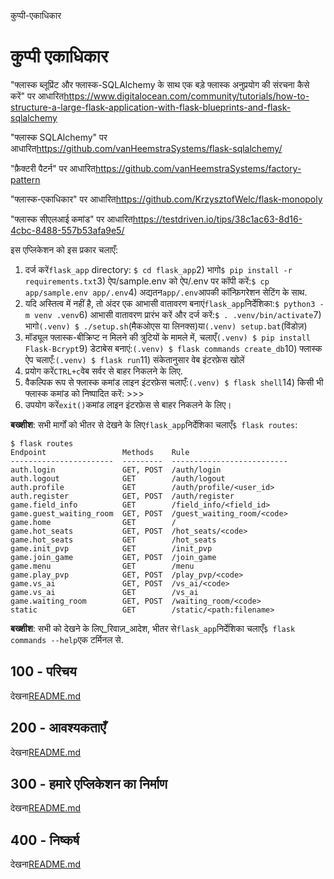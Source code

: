 कुप्पी-एकाधिकार

# कुप्पी एकाधिकार

"फ्लास्क ब्लूप्रिंट और फ्लास्क-SQLAlchemy के साथ एक बड़े फ्लास्क अनुप्रयोग की संरचना कैसे करें" पर आधारित<https://www.digitalocean.com/community/tutorials/how-to-structure-a-large-flask-application-with-flask-blueprints-and-flask-sqlalchemy>

"फ्लास्क SQLAlchemy" पर आधारित<https://github.com/vanHeemstraSystems/flask-sqlalchemy/>

"फ़ैक्टरी पैटर्न" पर आधारित<https://github.com/vanHeemstraSystems/factory-pattern>

"फ्लास्क-एकाधिकार" पर आधारित<https://github.com/KrzysztofWelc/flask-monopoly>

"फ्लास्क सीएलआई कमांड" पर आधारित<https://testdriven.io/tips/38c1ac63-8d16-4cbc-8488-557b53afa9e5/>

इस एप्लिकेशन को इस प्रकार चलाएँ:

1) दर्ज करें`flask_app` directory: `$ cd flask_app`2) भागो`$ pip install -r requirements.txt`3) ऐप/sample.env को ऐप/.env पर कॉपी करें:`$ cp app/sample.env app/.env`4) अद्यतन`app/.env`आपकी कॉन्फ़िगरेशन सेटिंग के साथ.
5) यदि अस्तित्व में नहीं है, तो अंदर एक आभासी वातावरण बनाएं`flask_app`निर्देशिका:`$ python3 -m venv .venv`6) आभासी वातावरण प्रारंभ करें और दर्ज करें:`$ . .venv/bin/activate`7) भागो`(.venv) $ ./setup.sh`(मैकओएस या लिनक्स)या`(.venv) setup.bat`(विंडोज़)
8) मॉड्यूल फ्लास्क-बीक्रिप्ट न मिलने की त्रुटियों के मामले में, चलाएँ`(.venv) $ pip install Flask-Bcrypt`9) डेटाबेस बनाएं:`(.venv) $ flask commands create_db`10) फ्लास्क ऐप चलाएँ:`(.venv) $ flask run`11) संकेतानुसार वेब इंटरफ़ेस खोलें
12) प्रयोग करें`CTRL+c`वेब सर्वर से बाहर निकलने के लिए.
13) वैकल्पिक रूप से फ्लास्क कमांड लाइन इंटरफ़ेस चलाएँ:`(.venv) $ flask shell`14) किसी भी फ्लास्क कमांड को निष्पादित करें: >>>
15) उपयोग करें`exit()`कमांड लाइन इंटरफ़ेस से बाहर निकलने के लिए।

**बख्शीश**: सभी मार्गों को भीतर से देखने के लिए`flask_app`निर्देशिका चलाएँ`$ flask routes`:

    $ flask routes
    Endpoint                 Methods    Rule                      
    -----------------------  ---------  --------------------------
    auth.login               GET, POST  /auth/login               
    auth.logout              GET        /auth/logout              
    auth.profile             GET        /auth/profile/<user_id>   
    auth.register            GET, POST  /auth/register            
    game.field_info          GET        /field_info/<field_id>    
    game.guest_waiting_room  GET, POST  /guest_waiting_room/<code>
    game.home                GET        /                         
    game.hot_seats           GET, POST  /hot_seats/<code>         
    game.hot_seats           GET        /hot_seats                
    game.init_pvp            GET        /init_pvp                 
    game.join_game           GET, POST  /join_game                
    game.menu                GET        /menu                     
    game.play_pvp            GET, POST  /play_pvp/<code>          
    game.vs_ai               GET, POST  /vs_ai/<code>             
    game.vs_ai               GET        /vs_ai                    
    game.waiting_room        GET, POST  /waiting_room/<code>      
    static                   GET        /static/<path:filename>

**बख्शीश**: सभी को देखने के लिए_रिवाज़_आदेश, भीतर से`flask_app`निर्देशिका चलाएँ`$ flask commands --help`एक टर्मिनल से.

## 100 - परिचय

देखना[README.md](./100/README.md)

## 200 - आवश्यकताएँ

देखना[README.md](./200/README.md)

## 300 - हमारे एप्लिकेशन का निर्माण

देखना[README.md](./300/README.md)

## 400 - निष्कर्ष

देखना[README.md](./400/README.md)
